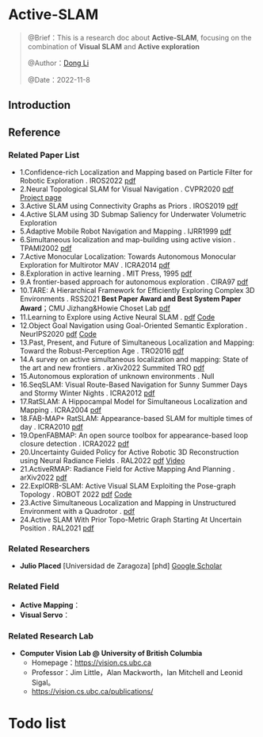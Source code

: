 # Active-SLAM

> @Brief：This is a research doc about **Active-SLAM**, focusing on the combination of **Visual SLAM** and **Active exploration**
>
> @Author：[Dong Li](https://github.com/DoongLi)
>
> @Date：2022-11-8

## Introduction
## Reference

### Related Paper List

- 1.Confidence-rich Localization and Mapping based on Particle Filter for Robotic Exploration . IROS2022 [pdf](https://arxiv.org/pdf/2202.09631.pdf)
- 2.Neural Topological SLAM for Visual Navigation . CVPR2020 [pdf](https://openaccess.thecvf.com/content_CVPR_2020/papers/Chaplot_Neural_Topological_SLAM_for_Visual_Navigation_CVPR_2020_paper.pdf)  [Project page](https://devendrachaplot.github.io/projects/Neural-Topological-SLAM)
- 3.Active SLAM using Connectivity Graphs as Priors . IROS2019  [pdf](https://ieeexplore.ieee.org/abstract/document/8968613)
- 4.Active SLAM using 3D Submap Saliency for Underwater Volumetric Exploration
- 5.Adaptive Mobile Robot Navigation and Mapping . IJRR1999 [pdf](http://web.mit.edu/2.166/www/handouts/feder_leonard_smith_ijrr_jan1999.pdf)
- 6.Simultaneous localization and map-building using active vision . TPAMI2002 [pdf](https://d1wqtxts1xzle7.cloudfront.net/47098085/Simultaneous_20Localization_20and_20Map-Building-libre.pdf)
- 7.Active Monocular Localization: Towards Autonomous Monocular Exploration for Multirotor MAV . ICRA2014 [pdf](https://www.researchgate.net/profile/Christian-Mostegel/publication/261476118_Active_Monocular_Localization_Towards_Autonomous_Monocular_Exploration_for_Multirotor_MAVs/links/0f3175346418523fbe000000/Active-Monocular-Localization-Towards-Autonomous-Monocular-Exploration-for-Multirotor-MAVs.pdf)
- 8.Exploration in active learning . MIT Press, 1995 [pdf](https://www.ri.cmu.edu/pub_files/pub1/thrun_sebastian_1995_4/thrun_sebastian_1995_4.pdf)
- 9.A frontier-based approach for autonomous exploration .  CIRA97 [pdf](http://www.robotfrontier.com/papers/cira97.pdf)
- 10.TARE: A Hierarchical Framework for Efficiently Exploring Complex 3D Environments . RSS2021 **Best Paper Award and Best System Paper Award**；CMU Jizhang&Howie Choset Lab [pdf](http://www.hongbiaoz.com/files/paper5.pdf)
- 11.Learning to Explore using  Active Neural SLAM . [pdf](https://arxiv.org/pdf/2004.05155.pdf)  [Code](https://github.com/devendrachaplot/Neural-SLAM)
- 12.Object Goal Navigation using Goal-Oriented Semantic Exploration . NeurIPS2020 [pdf](https://proceedings.neurips.cc/paper/2020/file/2c75cf2681788adaca63aa95ae028b22-Paper.pdf) [Code](https://github.com/devendrachaplot/Object-Goal-Navigation)
- 13.Past, Present, and Future of Simultaneous Localization and Mapping: Toward the Robust-Perception Age . TRO2016 [pdf](https://arxiv.org/pdf/1606.05830.pdf)
- 14.A survey on active simultaneous localization and mapping: State of the art and new frontiers . arXiv2022  Summited TRO [pdf](https://arxiv.org/pdf/2207.00254.pdf)
- 15.Autonomous exploration of unknown environments .  Null
- 16.SeqSLAM: Visual Route-Based Navigation for Sunny Summer Days and Stormy Winter Nights . ICRA2012 [pdf](https://ieeexplore.ieee.org/abstract/document/6224623)
- 17.RatSLAM: A Hippocampal Model for Simultaneous Localization and Mapping . ICRA2004 [pdf](http://b.denaeyer.free.fr/stage/papers/ratslam.pdf)
- 18.FAB-MAP+ RatSLAM: Appearance-based SLAM for multiple times of day . ICRA2010 [pdf](https://eprints.qut.edu.au/31569/1/c31569.pdf)
- 19.OpenFABMAP: An open source toolbox for appearance-based loop closure detection . ICRA2022 [pdf](https://eprints.qut.edu.au/50317/1/glover_ICRA2012_final.pdf)
- 20.Uncertainty Guided Policy for Active Robotic 3D Reconstruction using Neural Radiance Fields . RAL2022 [pdf](https://arxiv.org/pdf/2209.08409.pdf) [Video](https://www.youtube.com/watch?v=o__VGNqt2ok)
- 21.ActiveRMAP: Radiance Field for Active Mapping And Planning . arXiv2022  [pdf](https://arxiv.org/pdf/2209.08409.pdf)  
- 22.ExplORB-SLAM: Active Visual SLAM Exploiting the Pose-graph Topology . ROBOT 2022 [pdf](https://arxiv.org/pdf/2209.03693.pdf) [Code](https://github.com/JulioPlaced/ExplORB-SLAM)
- 23.Active Simultaneous Localization and Mapping in Unstructured Environment with a Quadrotor . [pdf](https://repository.upenn.edu/cgi/viewcontent.cgi?article=1041&context=spur)
- 24.Active SLAM With Prior Topo-Metric Graph Starting At Uncertain Position . RAL2021 [pdf](https://ieeexplore.ieee.org/document/9645292)

### Related Researchers

- **Julio Placed** [Universidad de Zaragoza] [phd] [Google Scholar](https://scholar.google.com/citations?user=1ho6W5EAAAAJ&hl=zh-CN&oi=sra)

### Related Field
- **Active Mapping**：
- **Visual Servo**：
### Related Research Lab

- **Computer Vision Lab @ University of British Columbia**
  - Homepage：https://vision.cs.ubc.ca
  - Professor：Jim Little，Alan Mackworth，Ian Mitchell and Leonid Sigal。
  - https://vision.cs.ubc.ca/publications/
# Todo list

